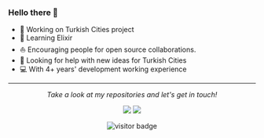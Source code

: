 ### Hello there 👋

* 🔭 Working on Turkish Cities project
* 🌱 Learning Elixir
* ⛵ Encouraging people for open source collaborations.
* 🤔 Looking for help with new ideas for Turkish Cities
* 💻 With 4+ years' development working experience

<hr>
<p align="center">
  <i>Take a look at my repositories and let's get in touch!</i>

<p align="center">
<a href= "https://www.linkedin.com/in/semiharslanoglu/"><img src="https://img.icons8.com/material-outlined/30/000000/linkedin.png"/></a>
<a href= "https://stackoverflow.com/users/10390137/semih-arslanoglu"><img src="https://img.icons8.com/material-outlined/30/000000/stack.png"/></a>
</p>

<p  align="center">
<img src="https://visitor-badge.laobi.icu/badge?page_id=sarslanoglu" alt="visitor badge"/>       
</p>
</p>
